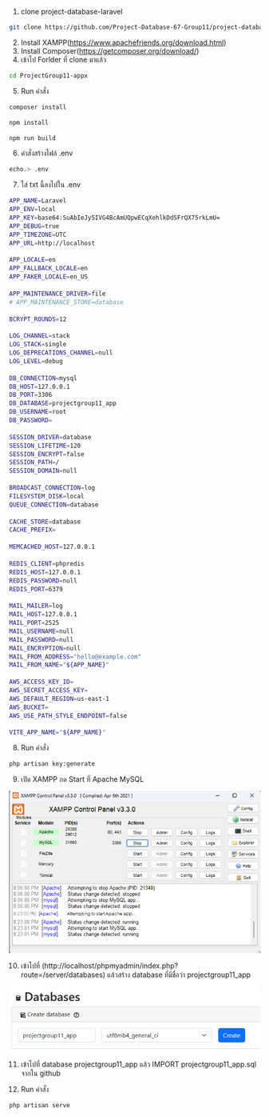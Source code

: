 1. clone project-database-laravel
```bash
git clone https://github.com/Project-Database-67-Group11/project-database-laravel
```
2. Install XAMPP(https://www.apachefriends.org/download.html)
3. Install Composer(https://getcomposer.org/download/)
4. เข้าไป Forlder ที่ clone มาแล้ว
```bash
cd ProjectGroup11-appx
```
5. Run คำสั่ง
```bash
composer install
```
```bash
npm install
```
```bash
npm run build
```
6. คำสั่งสร้างไฟล์ .env
```bash
echo.> .env
```
7. ใส่ txt นี้ลงไปใน .env
```bash
APP_NAME=Laravel
APP_ENV=local
APP_KEY=base64:SuAbIeJy5IVG4BcAmUQpwECqXehlkDdSFrQX75rkLmU=
APP_DEBUG=true
APP_TIMEZONE=UTC
APP_URL=http://localhost

APP_LOCALE=en
APP_FALLBACK_LOCALE=en
APP_FAKER_LOCALE=en_US

APP_MAINTENANCE_DRIVER=file
# APP_MAINTENANCE_STORE=database

BCRYPT_ROUNDS=12

LOG_CHANNEL=stack
LOG_STACK=single
LOG_DEPRECATIONS_CHANNEL=null
LOG_LEVEL=debug

DB_CONNECTION=mysql
DB_HOST=127.0.0.1
DB_PORT=3306
DB_DATABASE=projectgroup11_app
DB_USERNAME=root
DB_PASSWORD=

SESSION_DRIVER=database
SESSION_LIFETIME=120
SESSION_ENCRYPT=false
SESSION_PATH=/
SESSION_DOMAIN=null

BROADCAST_CONNECTION=log
FILESYSTEM_DISK=local
QUEUE_CONNECTION=database

CACHE_STORE=database
CACHE_PREFIX=

MEMCACHED_HOST=127.0.0.1

REDIS_CLIENT=phpredis
REDIS_HOST=127.0.0.1
REDIS_PASSWORD=null
REDIS_PORT=6379

MAIL_MAILER=log
MAIL_HOST=127.0.0.1
MAIL_PORT=2525
MAIL_USERNAME=null
MAIL_PASSWORD=null
MAIL_ENCRYPTION=null
MAIL_FROM_ADDRESS="hello@example.com"
MAIL_FROM_NAME="${APP_NAME}"

AWS_ACCESS_KEY_ID=
AWS_SECRET_ACCESS_KEY=
AWS_DEFAULT_REGION=us-east-1
AWS_BUCKET=
AWS_USE_PATH_STYLE_ENDPOINT=false

VITE_APP_NAME="${APP_NAME}"

```
8. Run คำสั่ง
```bash
php artisan key:generate
```
9. เปิด XAMPP กด Start ที่ Apache MySQL
 
![alt text](img/image.png)

10.  เข้าไปที่ (http://localhost/phpmyadmin/index.php?route=/server/databases)
แล้วสร้าง database ที่มีชื่อว่า projectgroup11_app

![alt text](img/image-1.png)

11. เข้าไปที่ database projectgroup11_app แล้ว IMPORT projectgroup11_app.sql จากใน github

12. Run คำสั่ง
```bash
php artisan serve
```